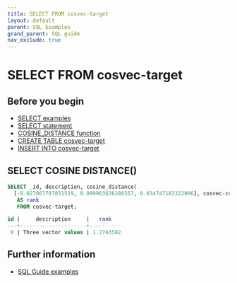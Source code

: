 ```yaml
---
title: SELECT FROM cosvec-target
layout: default
parent: SQL Examples
grand_parent: SQL guide
nav_exclude: true
---
```

# SELECT FROM cosvec-target

## Before you begin
* [SELECT examples](/docs/sql-guide/examples/sql-eg-select/sql-eg-select-home)
* [SELECT statement](/docs/sql-guide/statements/statement-select)
* [COSINE_DISTANCE function](/docs/sql-guide/functions/function-cosine-distance)
* [CREATE TABLE cosvec-target](/docs/sql-guide/examples/sql-eg-table/sql-eg-table-create-cosvec-target)
* [INSERT INTO cosvec-target](/docs/sql-guide/examples/sql-eg-insert/sql-eg-insert-cosvec-target)

## SELECT COSINE DISTANCE()

```sql
SELECT _id, description, cosine_distance(
  [-0.027067707851529, 0.009963636286557, 0.034747183322906], cosvec-col)
   AS rank
   FROM cosvec-target;

id |     description     |   rank
---+---------------------+----------
 0 | Three vector values | 1.2763582

```

## Further information

* [SQL Guide examples](/docs/sql-guide/examples/sql-eg-home)
